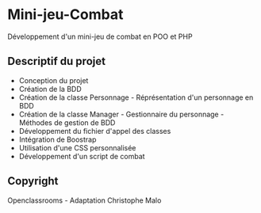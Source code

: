 # Mini-jeu-Combat
Développement d'un mini-jeu de combat en POO et PHP

## Descriptif du projet
- Conception du projet
- Création de la BDD
- Création de la classe Personnage - Réprésentation d'un personnage en BDD
- Création de la classe Manager - Gestionnaire du personnage - Méthodes de gestion de BDD
- Développement du fichier d'appel des classes
- Intégration de Boostrap
- Utilisation d'une CSS personnalisée
- Développement d'un script de combat

## Copyright
Openclassrooms - Adaptation Christophe Malo
